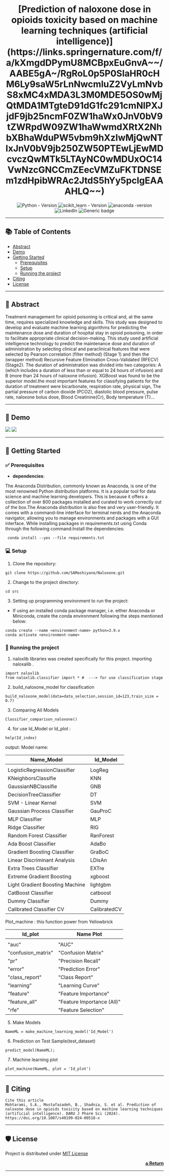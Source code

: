 <div align="center">
<h1 align="center"><strong>[Prediction of naloxone dose in opioids toxicity based on machine learning techniques (artificial intelligence)](https://links.springernature.com/f/a/kXmgdDPymU8MCBpxEuGnvA~~/AABE5gA~/RgRoL0p5P0SlaHR0cHM6Ly9saW5rLnNwcmluZ2VyLmNvbS8xMC4xMDA3L3M0MDE5OS0wMjQtMDA1MTgteD91dG1fc291cmNlPXJjdF9jb25ncmF0ZW1haWx0JnV0bV9tZWRpdW09ZW1haWwmdXRtX2NhbXBhaWduPW5vbm9hXzIwMjQwNTIxJnV0bV9jb250ZW50PTEwLjEwMDcvczQwMTk5LTAyNC0wMDUxOC14VwNzcGNCCmZEecVMZuFKTDNSEm1zdHpibWRAc2JtdS5hYy5pclgEAAAHLQ~~)</strong></h1> 


 
 ![Python - Version]( https://img.shields.io/badge/Python-3.9+-FFD43B?style=for-the-badge&logo=python&logoColor=blue)
 ![scikit_learn - Version](https://img.shields.io/badge/scikit_learn-1.4+-F7931E?style=for-the-badge&logo=scikit-learn&logoColor=white)
 ![anaconda -version](https://img.shields.io/badge/conda-4.x-342B029.svg?&style=for-the-badge&logo=anaconda&logoColor=white)
 ![LinkedIn](https://img.shields.io/badge/LinkedIn-0077B5?style=for-the-badge&logo=linkedin&logoColor=white)
 ![Generic badge](https://img.shields.io/badge/License-MIT-<COLOR>.svg?style=for-the-badge)
 
 
</div>

----

## 📚 Table of Contents
- [Abstract](#Abstract)
- [Demo](#demo)
- [Getting Started](#getting-started)
  - [Prerequisites](#prerequisites)
  - [Setup ](#setup)
  - [Running the project ](#running-the-project)
- [Citing](#citing)
- [License](#license)

---- 
## 📌 Abstract <a name="Abstract"></a>
Treatment management for opioid poisoning is critical and, at the same time, requires specialized knowledge and skills. This study was designed to develop and evaluate machine learning algorithms for predicting the maintenance dose and duration of hospital stay in opioid poisoning, in order to facilitate appropriate clinical decision-making.
This study used artificial intelligence technology to predict the maintenance dose and duration of administration by selecting clinical and paraclinical features that were selected by Pearson correlation (filter method) (Stage 1) and then the (wrapper method) Recursive Feature Elimination Cross-Validated (RFECV) (Stage2).
The duration of administration was divided into two categories: A (which includes a duration of less than or equal to 24 hours of infusion) and B (more than 24 hours of naloxone infusion). XGBoost was found to be the superior model.the most important features for classifying patients for the duration of treatment were bicarbonate, respiration rate, physical sign, The partial pressure of carbon dioxide (PCO2), diastolic blood pressure, pulse rate, naloxone bolus dose, Blood Creatinine(Cr), Body temperature (T)...

----
## 💫 Demo <a name="demo"></a>

![](https://github.com/SAMashiyane/Naloxone/blob/main/figures/RFECV_XGBClassifier.gif)
![](https://github.com/SAMashiyane/Naloxone/blob/main/figures/Feature.gif)

----
## 🚀 Getting Started <a name="getting-started"></a>

### ✅ Prerequisites <a name="prerequisites"></a>

- <b> dependencies</b>:

The Anaconda Distribution, commonly known as Anaconda, is one of the most renowned Python distribution platforms.
It is a popular tool for data science and machine learning developers. This is because it offers a collection of over 800 packages installed and curated to work correctly out of the box.The Anaconda distribution is also free and very user-friendly. It comes with a command-line interface for terminal nerds and the Anaconda navigator, allowing you to manage environments and packages with a GUI interface.
While installing packages in requirements.txt using Conda through the following command:Install the dependencies:
```shell
 conda install --yes --file requirements.txt
```

### 💻 Setup <a name="setup"></a>

1. Clone the repository:
 ```shell
 git clone https://github.com/SAMashiyane/Naloxone.git
 ```
 2. Change to the project directory:
 ```shell
 cd src
 ```
 3. Setting up programming environment to run the project:
 
 - If using an installed <a hre="https://docs.conda.io/en/latest/">conda</a> package manager, i.e. either Anaconda or Miniconda, create the conda environment following the steps mentioned below:
 ```shell
 conda create --name <environment-name> python=3.9.x
 conda activate <environment-name>
 ```

### 🤖 Running the project <a name="running-the-project"></a>
1. naloxlib libraries was created specifically for this project. importing naloxalib .
```shell
import naloxlib
from naloxlib.classifier import * #  ---> for use classification stage 
```
2. build_naloxone_model for classification
```shell
build_naloxone_model(data=data_selection,session_id=123,train_size = 0.7)
```
3. Comparing All Models
```shell
Classifier_comparison_naloxone()
```
4. for use Id_Model or Id_plot :
```shell
help(Id_index)
```
output: Model name:
 
 |    Name_Model                   |          Id_Model           |
 |---------------------------------|-----------------------------|
 |                                 |                             |
 | LogisticRegressionClassifier    |          LogReg             |
 | KNeighborsClassifie             |          KNN                |
 |  GaussianNBClassifie            |          GNB                |
 | DecisionTreeClassifier          |         DT                  |
 | SVM - Linear Kernel             |         SVM                 |
 | Gaussian Process Classifier     |          GauProC            |
 | MLP Classifier                  |           MLP               |
 | Ridge Classifier                |           RIG               |
 | Random Forest Classifier        |           RanForest         |
 | Ada Boost Classifier            |           AdaBo             |
 | Gradient Boosting Classifier    |           GraBoC            |
 | Linear Discriminant Analysis    |           LDisAn            |
 | Extra Trees Classifier          |           EXTre             |
 | Extreme Gradient Boosting       |           xgboost           |
 | Light Gradient Boosting Machine |        lightgbm             |
 | CatBoost Classifier             |        catboost             |
 | Dummy Classifier                |        Dummy                |
 | Calibrated Classifier CV        |        CalibratedCV         |
  
  Plot_machine : this function power from Yellowbrick
  
 |    Id_plot               |          Name Plot               |
 |--------------------------|----------------------------------|
 |                          |                                  |
 |    "auc"                 |              "AUC"               |
 |    "confusion_matrix"    |    "Confusion Matrix"            |
 |    "pr"                  |       "Precision Recall"         |
 |    "error"               |      "Prediction Error"          |
 |    "class_report"        |      "Class Report"              |
 |    "learning"            |       "Learning Curve"           |
 |    "feature"             | "Feature Importance"             |
 | "feature_all"            |  "Feature Importance (All)"      |
 |  "rfe"                   | "Feature Selection"              |
 
               


5. Make Models
```shell
NameML = make_machine_learning_model('Id_Model') 
```
6. Prediction on Test Sample(test_dataset) 
```shell
predict_model(NameML);
```
7. Machine learning plot
```shell
plot_machine(NameML, plot = 'Id_plot') 
```

----
## 📝 Citing <a name="citing"></a>
```
Cite this article
Mohtarami, S.A., Mostafazadeh, B., Shadnia, S. et al. Prediction of naloxone dose in opioids toxicity based on machine learning techniques (artificial intelligence). DARU J Pharm Sci (2024). https://doi.org/10.1007/s40199-024-00518-x
```
----

## 🛡️ License <a name="license"></a>
Project is distributed under [MIT License](https://github.com/SAMashiyane/Naloxone/blob/main/LICENSE)

<p align="right">
 <a href="#top"><b>🔝 Return </b></a>
</p>

------





